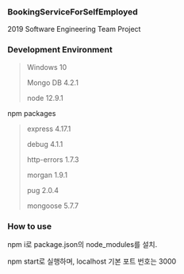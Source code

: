 ### BookingServiceForSelfEmployed

2019 Software Engineering Team Project

### Development Environment

> Windows 10
>
> Mongo DB 4.2.1
>
> node 12.9.1

npm packages

> express 4.17.1
>
> debug 4.1.1
>
> http-errors 1.7.3
>
> morgan 1.9.1
>
> pug 2.0.4
>
> mongoose 5.7.7


### How to use

npm i로 package.json의 node_modules를 설치.

npm start로 실행하며, localhost 기본 포트 번호는 3000